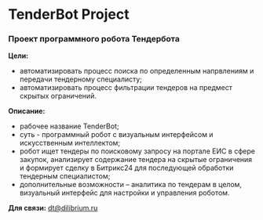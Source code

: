 # TenderBot Project
### Проект программного робота Тендербота

**Цели:**
* автоматизировать процесс поиска по определенным напрвлениям и передачи тендерному специалисту;
* автоматизировать процесс фильтрации тендеров на предмест скрытых ограничений.

**Описание:**
* рабочее название TenderBot;
* суть - программный робот с визуальным интерфейсом и искусственным интеллектом;
* робот ищет тендеры по поисковому запросу на портале ЕИС в сфере закупок, анализирует содержание тендера на скрытые ограничения и формирует сделку в Битрикс24 для последующей обработки тендерным специалистом;
* дополнительные возможности – аналитика по тендерам в целом, визуальный интерфейс для настройки и управления роботом.

**Для связи:** [dt@dilibrium.ru](mailto:dt@dilibrium.ru)